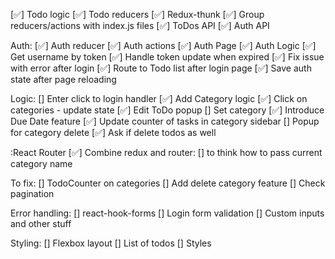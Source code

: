 [✅] Todo logic
[✅] Todo reducers
[✅] Redux-thunk
[✅] Group reducers/actions with index.js files
[✅] ToDos API
[✅] Auth API

Auth:
[✅] Auth reducer
[✅] Auth actions
[✅] Auth Page
[✅] Auth Logic
[✅] Get username by token
[✅] Handle token update when expired
[✅] Fix issue with error after login
[✅] Route to Todo list after login page
[✅] Save auth state after page reloading

Logic:
[] Enter click to login handler
[✅] Add Category logic
[✅] Click on categories - update state
[✅] Edit ToDo popup
[] Set category 
[✅] Introduce Due Date feature
[✅] Update counter of tasks in category sidebar
[] Popup for category delete 
[✅] Ask if delete todos as well 

:React Router
[✅]  Combine redux and router:
[] to think how to pass current category name

To fix:
[] TodoCounter on categories
[] Add delete category feature
[] Check pagination

Error handling:
[] react-hook-forms
[] Login form validation
[] Custom inputs and other stuff

Styling:
[] Flexbox layout
[] List of todos 
[] Styles